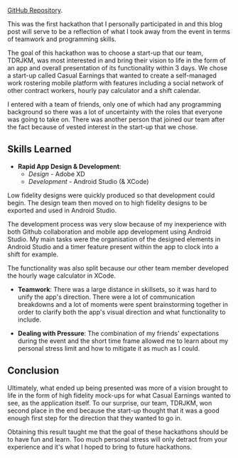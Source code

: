 <!--
title: 2019 - Mobile App Development Hackathon
description: First hackathon & app development experience
slug: 2019Hackathon
-->

[GitHub Repository](https://github.com/sh1ggy/hackathon19-TDRJKM-android).

This was the first hackathon that I personally participated in and this blog post will serve to be a reflection of what I took away from the event in terms of teamwork and programming skills. 

The goal of this hackathon was to choose a start-up that our team, TDRJKM, was most interested in and bring their vision to life in the form of an app and overall presentation of its functionality within 3 days. We chose a start-up called Casual Earnings that wanted to create a self-managed work rostering mobile platform with features including a social network of other contract workers, hourly pay calculator and a shift calendar. 

I entered with a team of friends, only one of which had any programming background so there was a lot of uncertainty with the roles that everyone was going to take on. There was another person that joined our team after the fact because of vested interest in the start-up that we chose. 

## Skills Learned	
 - **Rapid App Design & Development**: 
	 - *Design* - Adobe XD
	 - *Development* - Android Studio (& XCode) 

Low fidelity designs were quickly produced so that development could begin. The design team then moved on to high fidelity designs to be exported and used in Android Studio.

The development process was very slow because of my inexperience with both Github collaboration and mobile app development using Android Studio. My main tasks were the organisation of the designed elements in Android Studio and a timer feature present within the app to clock into a shift for example. 

The functionality was also split because our other team member developed the hourly wage calculator in XCode. 

 - **Teamwork**: There was a large distance in skillsets, so it was hard to unify the app's direction. There were a lot of communication breakdowns and a lot of moments were spent brainstorming together in order to clarify both the app's visual direction and what functionality to include. 
 

 - **Dealing with Pressure**: The combination of my friends' expectations during the event and the short time frame allowed me to learn about my personal stress limit and how to mitigate it as much as I could. 


## Conclusion

Ultimately, what ended up being presented was more of a vision brought to life in the form of high fidelity mock-ups for what Casual Earnings wanted to see, as the application itself. To our surprise, our team, TDRJKM, won second place in the end because the start-up thought that it was a good enough first step for the direction that they wanted to go in. 

Obtaining this result taught me that the goal of these hackathons should be to have fun and learn. Too much personal stress will only detract from your experience and it's what I hoped to bring to future hackathons. 
 